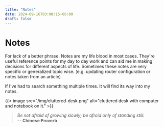 ```yaml
---
title: "Notes"
date: 2024-09-16T03:08:15-06:00
draft: false
---
```


# Notes

For lack of a better phrase. Notes are my life blood in most cases. They're 
useful reference points for my day to day work and can aid me in making 
decisions for different aspects of life. Sometimes these notes are very specific 
or generalized topic wise. (e.g. updating router configuration or notes taken 
from an article)

If I've had to search something multiple times. It will find its way into my
notes.

{{< image src="/img/cluttered-desk.png" alt="cluttered desk with computer  and notebook on it." >}}

> *Be not afraid of growing slowly; be afraid only of standing still.* <br>
> -- **Chinese Proverb**
